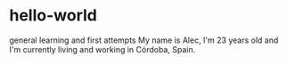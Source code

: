 # hello-world
general learning and first attempts
My name is Alec, I'm 23 years old and I'm currently living and working in Córdoba, Spain.
